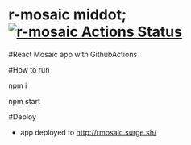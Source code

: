 # r-mosaic middot; [![r-mosaic Actions Status](https://github.com/inna-i/r-mosaic/workflows/r-mosaicr/badge.svg)](https://github.com/inna-i/r-mosaic/actions)

#React Mosaic app with GithubActions

#How to run

npm i

npm start

#Deploy
- app deployed to http://rmosaic.surge.sh/


